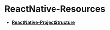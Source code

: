 # ReactNative-Resources

- [__ReactNative-ProjectStructure__](https://github.com/SuryaKarmakar/ReactNative-ProjectStructure)
